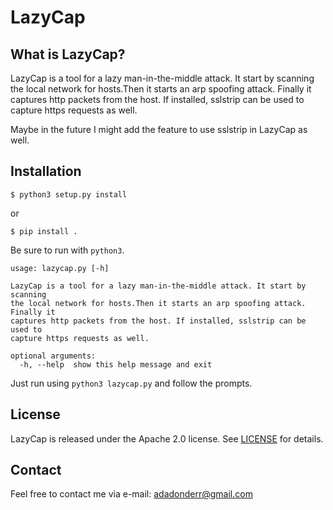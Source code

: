 # LazyCap

## What is LazyCap?
LazyCap is a tool for a lazy man-in-the-middle attack. It start by scanning
the local network for hosts.Then it starts an arp spoofing attack. Finally it
captures http packets from the host. If installed, sslstrip can be used to
capture https requests as well. 

Maybe in the future I might add the feature to use sslstrip in LazyCap as well.

## Installation
````
$ python3 setup.py install
````
or
````
$ pip install .
````

Be sure to run with ``python3``.
```
usage: lazycap.py [-h]

LazyCap is a tool for a lazy man-in-the-middle attack. It start by scanning
the local network for hosts.Then it starts an arp spoofing attack. Finally it
captures http packets from the host. If installed, sslstrip can be used to
capture https requests as well.

optional arguments:
  -h, --help  show this help message and exit

```
Just run using ``python3 lazycap.py`` and follow the prompts.

## License
LazyCap is released under the Apache 2.0 license. See [LICENSE](https://github.com/adadonder/LazyCap/blob/master/LICENSE) for details.


## Contact
Feel free to contact me via e-mail: adadonderr@gmail.com
